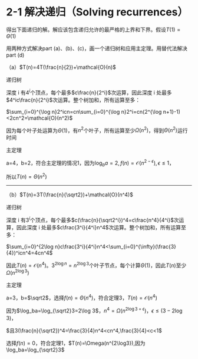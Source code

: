 # 2-1 解决递归（Solving recurrences）

得出下面递归的解。解应该包含递归允许的最严格的上界和下界。假设$T(1)=\Theta(1)$

用两种方式解决part (a)、(b)、(c)，画一个递归树和应用主定理。用替代法解决part (d)

（a）$T(n)=4T(\frac{n}{2})+\mathcal{O}(n)$

递归树

深度 i 有$4^i$个顶点，每个最多$c\frac{n}{2^i}$次运算，因此深度 i 处最多$4^ic\frac{n}{2^i}$次运算。整个树加和，所有运算至多：

$\sum_{i=0}^{\log n}2^icn=cn\sum_{i=0}^{\log n}2^i=cn(2^{\log n+1}-1)<2cn^2=\mathcal{O}(n^2)$

因为每个叶子处运算为$\Theta(1)$，有$n^2$个叶子，所有运算至少$\Omega(n^2)$，得到$\Theta(n^2)$运行时间

主定理

a=4，b=2，符合主定理的情况1，因为$\log_ba=2,f(n)=\mathcal{O}(n^{2-\epsilon}),\epsilon\le1$，

所以$T(n)=\Theta(n^2)$

---

（b）$T(n)=3T(\frac{n}{\sqrt2})+\mathcal{O}(n^4)$

递归树

深度 i 有$3^i$个顶点，每个最多$c(\frac{n}{\sqrt2^i})^4=c\frac{n^4}{4^i}$次运算，因此深度 i 处最多$c\frac{3^i}{4^i}n^4$次运算。整个树加和，所有运算至多：

$\sum_{i=0}^{2\log n}c\frac{3^i}{4^i}n^4<\sum_{i=0}^{\infty}(\frac{3}{4})^icn^4=4cn^4$

因此$T(n)=\mathcal{O}(n^4)$。$3^{2\log n}=n^{2\log3}$个叶子节点，每个计算$\Theta(1)$，因此$T(n)$至少$\Omega(n^{2\log3})$

主定理

a=3，b=$\sqrt2$，选择$f(n)=\Theta(n^4)$，符合定理3，$T(n)=\mathcal{O}(n^4)$

因为$\log_ba=\log_{\sqrt2}3=2\log 3$，$n^4=\Omega(n^{2\log3+\epsilon})，\epsilon\le(3-2\log3)，$

$且3(\frac{n}{\sqrt2})^4=\frac{3}{4}n^4<cn^4,\frac{3}{4}<c<1$

选择$f(n)=0$，符合定理1，$T(n)=\Omega(n^{2\log3}),因为\log_ba=\log_{\sqrt2}3$